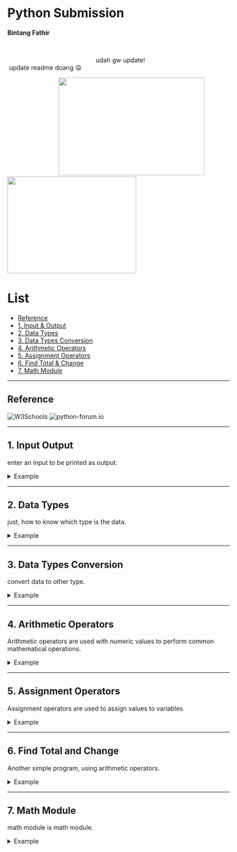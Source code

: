 # Python Submission 
<p><strong>Bintang Fathir</strong></p>

<br>

<p style="text-align: justify;">&nbsp; &nbsp; &nbsp; &nbsp; &nbsp; &nbsp; &nbsp; &nbsp; &nbsp; &nbsp; &nbsp; &nbsp; &nbsp; &nbsp; &nbsp; &nbsp; &nbsp; &nbsp; &nbsp; &nbsp; &nbsp; &nbsp; &nbsp; &nbsp;udah gw update!&nbsp; &nbsp; &nbsp; &nbsp; &nbsp; &nbsp; &nbsp; &nbsp; &nbsp; &nbsp; &nbsp; &nbsp; &nbsp; &nbsp; &nbsp; &nbsp; &nbsp; &nbsp; &nbsp; &nbsp; &nbsp; &nbsp; &nbsp; &nbsp;update readme doang 😝</p>
<p style="text-align: justify;">&nbsp; &nbsp; &nbsp; &nbsp; &nbsp; &nbsp; &nbsp; &nbsp; &nbsp; &nbsp; &nbsp; &nbsp; &nbsp; <img src="https://media.tenor.com/NeubPwLVK94AAAAM/ace-attorney-phoenix-wright.gif" border="0" width="331" height="221">&nbsp; &nbsp; &nbsp; &nbsp; &nbsp; &nbsp; &nbsp;<img src="https://media.tenor.com/twOolAiM02kAAAAM/edge-worth-ace-attorney.gif" border="0" width="292" height="219"></p>

List
=================

* [Reference](#reference)
* [1. Input & Output](#1-input-output)
* [2. Data Types](#2-data-types)
* [3. Data Types Conversion](#3-data-types-conversion)
* [4. Arithmetic Operators](#4-arithmetic-operators)
* [5. Assignment Operators](#5-assignment-operators)
* [6. Find Total & Change](#6-find-total-and-change)
* [7. Math Module](#7-math-module)
  
---
## Reference
![W3Schools](https://www.w3schools.com/python)
![python-forum.io](https://python-forum.io/)

---
## 1. Input Output
enter an input to be printed as output.
<details>
<summary>Example</summary>
  
Code
```
from os import system
nama = input("Nama anda: ")
pt = input("Nama Perguruan Tinggi: ")
tahun_masuk = int(input("Tahun Masuk: "))
nim = int(input("NIM: "))
prodi = input("Program Studi: ")
system ("cls")
print ("Halo, nama saya", nama+".", "\nSaya adalah mahasiswa", pt, "Angkatan", tahun_masuk, "\nDengan NIM", nim, "\nSaya mengambil Program Studi", prodi+".")
```
Input
```
Nama anda: Bintang 
Nama Perguruan Tinggi: Stikom
Tahun Masuk: 2000
NIM: 1234567890
Program Studi: Informatika
```
Output after system ("cls") func
```
Halo, nama saya Bintang.
Saya adalah mahasiswa Stikom Angkatan 2000
Dengan NIM 1234567890
Saya mengambil Program Studi Informatika.
```
</details>

---
## 2. Data Types
just, how to know which type is the data.
<details>
<summary>Example</summary>
  
Code
```
var_1 = True
var_2 = "hello sekai"
var_3 = 66
var_4 = 6.66
var_5 = complex(1j)
var_6 = list(("kucing", "landak", "tupai"))
var_7 = tuple(("kucing", "landak", "tupai"))
var_8 = range(6)
var_9 = dict(nama="Jane", umur=37)
var_10 = set(("kucing", "landak", "tupai"))
var_11 = frozenset(("kucing", "landak", "tupai"))
var_12 = bytes(5)
var_13 = bytearray(5)
var_14 = memoryview(bytes(5))

print(("tipedata: "), type(var_), type(var_)) # type: choose var or ignore
```
Choosing var, example: var_2 and var_3, print
```
print(("tipedata: "), type(var_2), type(var_3))
```
Output
```
tipedata:  <class 'str'> <class 'int'>
```
</details>

---
## 3. Data Types Conversion
convert data to other type.
<details>
<summary>Example</summary>
  
Code
```
harga = input("Harga Barang: ")
int_harga = int(harga) #adding *integer* to convert
float_harga = float(harga) #addding *float* to convert
```
Input & Print
```
print (harga, type(harga))
print (int_harga, type(int_harga))
print (float_harga, type(float_harga))
```
Output
```
Harga Barang: 5000
5000 <class 'str'>
5000 <class 'int'>
5000.0 <class 'float'>
```
</details>

---
## 4. Arithmetic Operators
Arithmetic operators are used with numeric values to perform common mathematical operations.
<details>
<summary>Example</summary>
  
Code
```
from os import system
def operasi():
    #declaration
    num1 = 0
    num2 = 0
    add = 0
    sub = 0
    multi = 0
    div = 0.0
    mod = 0
    exponent = 0
    floordiv = 0
    #input2
    num1 = int(input("input first number: "))
    num2 = int(input("input second number: "))
    #process
    add = num1 + num2
    sub = num1 - num2
    multi = num1 * num2
    div = num1 / num2
    mod = num1 % num2
    exponent = num1 ** num2
    floordiv = num1 // num2
    #output
    print()
    print(num1, "+", num2, "=", add)
    print(num1, "-", num2, "=", sub)
    print(num1, "*", num2, "=", multi)
    print(num1, "/", num2, "=", div)
    print(num1, "%", num2, "=", mod)
    print(num1, "**", num2, "=", exponent)
    print(num1, "//", num2, "=", floordiv)
while True: # condition
    system("cls")
    operasi()
    if input("Repeat? (Y/N)").strip().upper() != 'Y':
        system("cls")
        break
# strip() untuk menghapus spasi pada input
# upper() untuk mengubah input lowercase menjadi uppercase
# != if not
```
Input & Print
```
input first number: 2
input second number: 3
```
Output
```
2 + 3 = 5
2 - 3 = -1
2 * 3 = 6
2 / 3 = 0.6666666666666666
2 % 3 = 2
2 ** 3 = 8
2 // 3 = 0
Repeat? (Y/N)
```
</details>

---
## 5. Assignment Operators
Assignment operators are used to assign values to variables.
<details>
<summary>Example</summary>
  
Code
```
from os import system
system("cls")
import time
def main():
    print()
    while True: # for repeat until the input is integer//untuk mengulang input jika bukan integer/valueerror
        try:
            num = int(input("input first number: "))
            same = int(input("input second number: "))
        except ValueError:
            print("Please input number only, try again!")
            time.sleep(3)
            system("cls")
        else:
            break
    system("cls")
    print("First Number:", num, "\nSecond Number:", same)
    print()
    num += same
    print("add", same, "=", num) # tambah
    num -= same
    print("sub", same, "=", num) # kurang
    num *= same
    print("multi", same, "=", num) # kali
    num /= same
    print("div", same, "=", int(num)) # bagi
    num //= same
    print("floor div", same, "=", int(num)) # pembagian bulat bawah
    num %= same
    print("modulus", same, "=", int(num)) # sisa hasil bagi
    num **= same
    print("exponent", same, "=", int(num)) # pangkat
while True:
    time.sleep(1) # pause for 1 second to repeat the program//jeda 1 detik untuk mengulang program
    main()
```
Input & Print
```
input first number: 20
input second number: 4

```
Output
```
First Number: 20
Second Number: 4

add 4 = 24
sub 4 = 20
multi 4 = 80
div 4 = 20
floor div 4 = 5
modulus 4 = 1
exponent 4 = 1
```
</details>

---
## 6. Find Total and Change
Another simple program, using arithmetic operators.
<details>
<summary>Example</summary>
  
Code
```
harga = int(input("Harga Barang: ")) 
jumlah = int(input("Jumlah Barang: ")) 
total = harga*jumlah
print("Total Harga: ", total)
bayar = int(input("Jumlah Pembayaran: "))
kembalian = bayar-total
print("Kembalian: ", kembalian)
```
Input, Print, Output
```
Harga Barang: 5000
Jumlah Barang: 2
Total Harga:  10000
Jumlah Pembayaran: 24500
Kembalian:  14500
```
</details>

---
## 7. Math Module
math module is math module.
<details>
<summary>Example</summary>
  
Code
```
import math
a = float(input("input float number: "))
print(math.ceil(a)) # literal ceil, you put 5.3 it'll print 6 at end.
print(math.floor(a)) # literal floor, you put 5.3 it'll print 5 at end. 
```
Input, Print, Output
```
input float number: 5.4
6 #ceil
5 #floor
```
</details>
